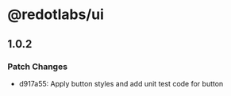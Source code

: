 # @redotlabs/ui

## 1.0.2

### Patch Changes

- d917a55: Apply button styles and add unit test code for button
